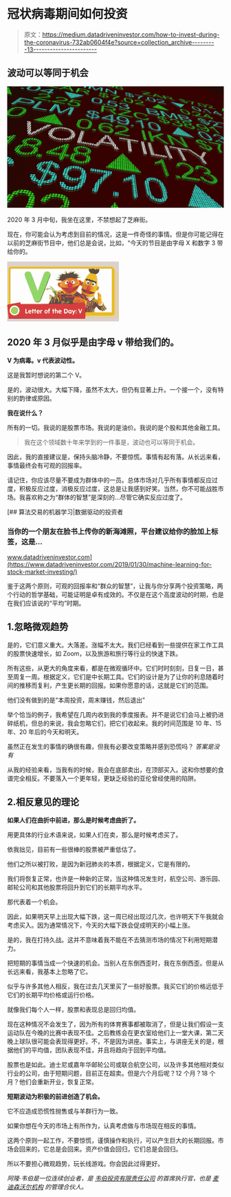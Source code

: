 # 冠状病毒期间如何投资

> 原文：<https://medium.datadriveninvestor.com/how-to-invest-during-the-coronavirus-732ab0604f4e?source=collection_archive---------13----------------------->

## 波动可以等同于机会

![](img/27acf97c77fc546da3088e6705edf07d.png)

2020 年 3 月中旬，我坐在这里，不禁想起了芝麻街。

现在，你可能会认为考虑到目前的情况，这是一件奇怪的事情。但是你可能记得在以前的芝麻街节目中，他们总是会说，比如，“今天的节目是由字母 X 和数字 3 带给你的。

![](img/a59ff63786c6b6c7fd5c7e9e9d40b024.png)

## 2020 年 3 月似乎是由字母 v 带给我们的。

**V 为病毒。v 代表波动性。**

这是我暂时想说的第二个 V。

是的，波动很大。大幅下降，虽然不太大，但仍有显著上升。一个接一个，没有特别的韵律或原因。

**我在说什么？**

所有的一切。我说的是股票市场。我说的是油价。我说的是个股和其他金融工具。

> 我在这个领域数十年来学到的一件事是，波动也可以等同于机会。

因此，我的直接建议是，保持头脑冷静，不要惊慌。事情有起有落。从长远来看，事情最终会有可观的回报率。

请记住，你应该尽量不要成为群体中的一员。总体市场对几乎所有事情都反应过度，积极反应过度，消极反应过度，这总是让我感到好笑。当然，你不可能战胜市场。我喜欢称之为“群体的智慧”是深刻的…尽管它确实反应过度了。

[](https://www.datadriveninvestor.com/2019/01/30/machine-learning-for-stock-market-investing/) [## 算法交易的机器学习|数据驱动的投资者

### 当你的一个朋友在脸书上传你的新海滩照，平台建议给你的脸加上标签，这是…

www.datadriveninvestor.com](https://www.datadriveninvestor.com/2019/01/30/machine-learning-for-stock-market-investing/) 

鉴于这两个原则，可观的回报率和“群众的智慧”，让我与你分享两个投资策略，两个行动的哲学基础，可能证明是卓有成效的。不仅是在这个高度波动的时期，也是在我们应该说的“平均”时期。

## 1.忽略微观趋势

是的，它们意义重大。大落差。涨幅不太大。我们已经看到一些提供在家工作工具的股票快速增长，如 Zoom，以及旅游和旅行等行业的快速下跌。

所有这些，从更大的角度来看，都是在微观循环中。它们时时刻刻，日复一日，甚至周复一周。根据定义，它们是中长期工具。它们的设计是为了让你的利息随着时间的推移而复利，产生更长期的回报。如果你愿意的话，这就是它们的范围。

他们没有做到的是“本周投资，周末赚钱，然后退出”

举个恰当的例子，我希望在几周内收到我的季度报表。并不是说它们会马上被扔进碎纸机，但总的来说，我会忽略它们，把它们收起来。我的时间范围是 10 年、15 年、20 年后的今天和明天。

虽然正在发生的事情的确很有趣，但我有必要改变策略并感到恐慌吗？ *答案是没有*

从我的经验来看，当我有的时候，我会在底部卖出，在顶部买入。这和你想要的食谱完全相反。不要落入一个更年轻，更缺乏经验的亚伦曾经使用的陷阱。

## 2.相反意见的理论

**如果人们在曲折中前进，那么是时候考虑曲折了。**

用更具体的行业术语来说，如果人们在卖，那么是时候考虑买了。

依我拙见，目前有一些很棒的股票被严重低估了。

他们之所以被打败，是因为新冠肺炎的本质，根据定义，它是有限的。

我们将恢复正常，也许是一种新的正常，当这种情况发生时，航空公司、游乐园、邮轮公司和其他股票将回升到它们的长期平均水平。

那代表着一个机会。

因此，如果明天早上出现大幅下跌，这一周已经出现过几次，也许明天下午我就会考虑买入。因为通常情况下，今天的大幅下跌会促成明天的小幅上涨。

是的，我在打持久战。这并不意味着我不能在不去猜测市场的情况下利用短期潜力。

把短期的事情当成一个快速的机会。当别人在东倒西歪时，我在东倒西歪。但是从长远来看，我基本上忽略了它。

似乎与许多其他人相反，我在过去几天里买了一些好股票。我买它们的价格远低于它们的长期平均价格或运行价格。

就像我们每个人一样，股票和表现总是回归均值。

现在这种情况不会发生了，因为所有的体育赛事都被取消了，但是让我们假设一支运动队在今晚的比赛中表现不佳。之后教练会在更衣室给他们上一堂大课，第二天晚上球队很可能会表现得更好。不，不是因为讲座。事实上，与讲座无关的是，根据他们的平均值，团队表现不佳，并且将趋向于回到平均值。

股票也是如此。迪士尼或嘉年华邮轮公司或联合航空公司，以及许多其他相对类似行业的公司，由于短期问题，目前正在超卖。但是六个月后呢？12 个月？18 个月？他们会重新开业，恢复正常。

**短期波动为积极的前进创造了机会。**

它不应造成恐慌性抛售或与羊群行为一致。

如果你想在今天的市场上有所作为，认真考虑做与市场现在相反的事情。

这两个原则一起工作，不要惊慌，谨慎操作和执行，可以产生巨大的长期回报。市场会回来的，它总是会回来。资产价值会回归，它们总是会回归。

所以不要担心微观趋势，玩长线游戏。你会因此过得更好。

*阿隆·韦伯是一位连续创业者，是* [*韦伯投资有限责任公司*](http://webberinvestments.com/?source=post_page---------------------------) *的首席执行官，也是* [*麦迪森沃尔机构*](http://www.madison-wall.co/?source=post_page---------------------------#home) *的管理合伙人。*